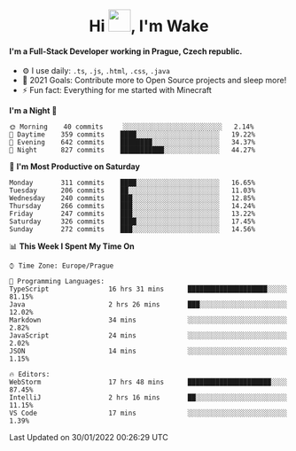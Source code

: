 <h1 align="center">Hi <img src="https://raw.githubusercontent.com/MrWakeCZ/MrWakeCZ/master/Hi.gif" width="40px" />, I'm Wake</h1>

#### I'm a Full-Stack Developer working in Prague, Czech republic.
- ⚙️ I use daily: `.ts`, `.js`, `.html`, `.css`, `.java`
- 🥅 2021 Goals: Contribute more to Open Source projects and sleep more!
- ⚡ Fun fact: Everything for me started with Minecraft

<!--START_SECTION:waka-->
**I'm a Night 🦉** 

```text
🌞 Morning    40 commits     ░░░░░░░░░░░░░░░░░░░░░░░░░   2.14% 
🌆 Daytime    359 commits    ████░░░░░░░░░░░░░░░░░░░░░   19.22% 
🌃 Evening    642 commits    ████████░░░░░░░░░░░░░░░░░   34.37% 
🌙 Night      827 commits    ███████████░░░░░░░░░░░░░░   44.27%

```
📅 **I'm Most Productive on Saturday** 

```text
Monday       311 commits    ████░░░░░░░░░░░░░░░░░░░░░   16.65% 
Tuesday      206 commits    ██░░░░░░░░░░░░░░░░░░░░░░░   11.03% 
Wednesday    240 commits    ███░░░░░░░░░░░░░░░░░░░░░░   12.85% 
Thursday     266 commits    ███░░░░░░░░░░░░░░░░░░░░░░   14.24% 
Friday       247 commits    ███░░░░░░░░░░░░░░░░░░░░░░   13.22% 
Saturday     326 commits    ████░░░░░░░░░░░░░░░░░░░░░   17.45% 
Sunday       272 commits    ███░░░░░░░░░░░░░░░░░░░░░░   14.56%

```


📊 **This Week I Spent My Time On** 

```text
⌚︎ Time Zone: Europe/Prague

💬 Programming Languages: 
TypeScript               16 hrs 31 mins      ████████████████████░░░░░   81.15% 
Java                     2 hrs 26 mins       ███░░░░░░░░░░░░░░░░░░░░░░   12.02% 
Markdown                 34 mins             ░░░░░░░░░░░░░░░░░░░░░░░░░   2.82% 
JavaScript               24 mins             ░░░░░░░░░░░░░░░░░░░░░░░░░   2.02% 
JSON                     14 mins             ░░░░░░░░░░░░░░░░░░░░░░░░░   1.15%

🔥 Editors: 
WebStorm                 17 hrs 48 mins      █████████████████████░░░░   87.45% 
IntelliJ                 2 hrs 16 mins       ██░░░░░░░░░░░░░░░░░░░░░░░   11.15% 
VS Code                  17 mins             ░░░░░░░░░░░░░░░░░░░░░░░░░   1.39%

```


 Last Updated on 30/01/2022 00:26:29 UTC
<!--END_SECTION:waka-->
